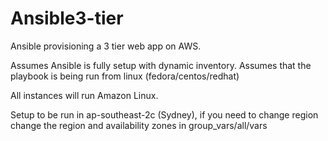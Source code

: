 # Ansible3-tier
Ansible provisioning a 3 tier web app on AWS.

Assumes Ansible is fully setup with dynamic inventory.
Assumes that the playbook is being run from linux (fedora/centos/redhat)

All instances will run Amazon Linux.

Setup to be run in ap-southeast-2c (Sydney), if you need to change region
change the region and availability zones in group_vars/all/vars
